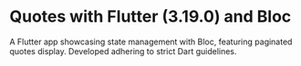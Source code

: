 # Quotes with Flutter (3.19.0) and Bloc
A Flutter app showcasing state management with Bloc, featuring paginated quotes display. Developed adhering to strict Dart guidelines.

